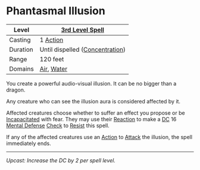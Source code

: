 # Phantasmal Illusion

| Level    | [3rd Level Spell](3rd%20Level%20Spells.md)                                   |
| -------- | ---------------------------------------------------------------------------- |
| Casting  | 1 [Action](../../../../Game%20Procedures/Core%20Procedures/Action.md)        |
| Duration | Until dispelled ([Concentration](../../Concentration.md))                    |
| Range    | 120 feet                                                                     |
| Domains  | [Air](../../Spell%20Domains/Air.md), [Water](../../Spell%20Domains/Water.md) |

You create a powerful audio-visual illusion. It can be no bigger than a dragon.

Any creature who can see the illusion aura is considered affected by it.

Affected creatures choose whether to suffer an effect you propose or be [Incapacitated](../../../../Game%20Procedures/Conditions/Incapacitated.md) with fear. They may use their [Reaction](../../../../Game%20Procedures/Combat/Reaction.md) to make a [DC](../../../../Game%20Procedures/Core%20Procedures/DC.md) 16 [Mental Defense](../../../../Player%20Characters/Derived%20Statistics/Mental%20Defense.md) [Check](../../../../Game%20Procedures/Core%20Procedures/Check.md) to [Resist](../../Resist.md) this spell.

If any of the affected creatures use an [Action](../../../../Game%20Procedures/Core%20Procedures/Action.md) to [Attack](../../../../Game%20Procedures/Combat/Attack.md) the illusion, the spell immediately ends.

---
*Upcast: Increase the DC by 2 per spell level.*
